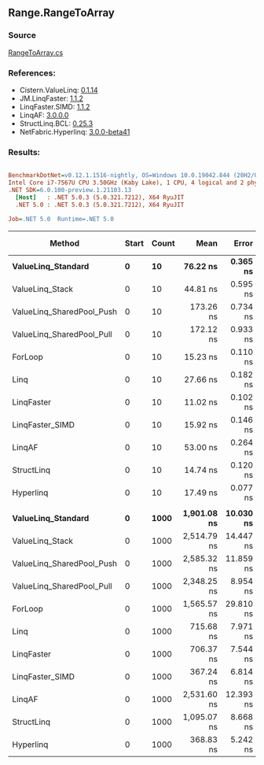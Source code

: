﻿## Range.RangeToArray

### Source
[RangeToArray.cs](../LinqBenchmarks/Range/RangeToArray.cs)

### References:
- Cistern.ValueLinq: [0.1.14](https://www.nuget.org/packages/Cistern.ValueLinq/0.1.14)
- JM.LinqFaster: [1.1.2](https://www.nuget.org/packages/JM.LinqFaster/1.1.2)
- LinqFaster.SIMD: [1.1.2](https://www.nuget.org/packages/LinqFaster.SIMD/1.0.3)
- LinqAF: [3.0.0.0](https://www.nuget.org/packages/LinqAF/3.0.0.0)
- StructLinq.BCL: [0.25.3](https://www.nuget.org/packages/StructLinq.BCL/0.25.3)
- NetFabric.Hyperlinq: [3.0.0-beta41](https://www.nuget.org/packages/NetFabric.Hyperlinq/3.0.0-beta41)

### Results:
``` ini

BenchmarkDotNet=v0.12.1.1516-nightly, OS=Windows 10.0.19042.844 (20H2/October2020Update)
Intel Core i7-7567U CPU 3.50GHz (Kaby Lake), 1 CPU, 4 logical and 2 physical cores
.NET SDK=6.0.100-preview.1.21103.13
  [Host]   : .NET 5.0.3 (5.0.321.7212), X64 RyuJIT
  .NET 5.0 : .NET 5.0.3 (5.0.321.7212), X64 RyuJIT

Job=.NET 5.0  Runtime=.NET 5.0  

```
|                    Method | Start | Count |        Mean |     Error |    StdDev | Ratio | RatioSD |  Gen 0 | Gen 1 | Gen 2 | Allocated |
|-------------------------- |------ |------ |------------:|----------:|----------:|------:|--------:|-------:|------:|------:|----------:|
|        **ValueLinq_Standard** |     **0** |    **10** |    **76.22 ns** |  **0.365 ns** |  **0.323 ns** |  **5.00** |    **0.03** | **0.0304** |     **-** |     **-** |      **64 B** |
|           ValueLinq_Stack |     0 |    10 |    44.81 ns |  0.595 ns |  0.528 ns |  2.94 |    0.04 | 0.0306 |     - |     - |      64 B |
| ValueLinq_SharedPool_Push |     0 |    10 |   173.26 ns |  0.734 ns |  0.613 ns | 11.37 |    0.10 | 0.0305 |     - |     - |      64 B |
| ValueLinq_SharedPool_Pull |     0 |    10 |   172.12 ns |  0.933 ns |  0.827 ns | 11.30 |    0.11 | 0.0305 |     - |     - |      64 B |
|                   ForLoop |     0 |    10 |    15.23 ns |  0.110 ns |  0.097 ns |  1.00 |    0.00 | 0.0306 |     - |     - |      64 B |
|                      Linq |     0 |    10 |    27.66 ns |  0.182 ns |  0.142 ns |  1.82 |    0.01 | 0.0497 |     - |     - |     104 B |
|                LinqFaster |     0 |    10 |    11.02 ns |  0.102 ns |  0.091 ns |  0.72 |    0.01 | 0.0306 |     - |     - |      64 B |
|           LinqFaster_SIMD |     0 |    10 |    15.92 ns |  0.146 ns |  0.130 ns |  1.04 |    0.01 | 0.0306 |     - |     - |      64 B |
|                    LinqAF |     0 |    10 |    53.00 ns |  0.264 ns |  0.221 ns |  3.48 |    0.03 | 0.0305 |     - |     - |      64 B |
|                StructLinq |     0 |    10 |    14.74 ns |  0.120 ns |  0.100 ns |  0.97 |    0.01 | 0.0306 |     - |     - |      64 B |
|                 Hyperlinq |     0 |    10 |    17.49 ns |  0.077 ns |  0.068 ns |  1.15 |    0.01 | 0.0306 |     - |     - |      64 B |
|                           |       |       |             |           |           |       |         |        |       |       |           |
|        **ValueLinq_Standard** |     **0** |  **1000** | **1,901.08 ns** | **10.030 ns** |  **7.830 ns** |  **1.21** |    **0.03** | **1.9226** |     **-** |     **-** |   **4,024 B** |
|           ValueLinq_Stack |     0 |  1000 | 2,514.79 ns | 14.447 ns | 12.064 ns |  1.61 |    0.03 | 3.9177 |     - |     - |   8,200 B |
| ValueLinq_SharedPool_Push |     0 |  1000 | 2,585.32 ns | 11.859 ns | 10.513 ns |  1.65 |    0.03 | 1.9226 |     - |     - |   4,024 B |
| ValueLinq_SharedPool_Pull |     0 |  1000 | 2,348.25 ns |  8.954 ns |  6.990 ns |  1.50 |    0.03 | 1.9226 |     - |     - |   4,024 B |
|                   ForLoop |     0 |  1000 | 1,565.57 ns | 29.810 ns | 29.277 ns |  1.00 |    0.00 | 1.9226 |     - |     - |   4,024 B |
|                      Linq |     0 |  1000 |   715.68 ns |  7.971 ns |  7.456 ns |  0.46 |    0.01 | 1.9417 |     - |     - |   4,064 B |
|                LinqFaster |     0 |  1000 |   706.37 ns |  7.544 ns |  7.056 ns |  0.45 |    0.01 | 1.9226 |     - |     - |   4,024 B |
|           LinqFaster_SIMD |     0 |  1000 |   367.24 ns |  6.814 ns |  6.374 ns |  0.23 |    0.01 | 1.9226 |     - |     - |   4,024 B |
|                    LinqAF |     0 |  1000 | 2,531.60 ns | 12.393 ns | 10.986 ns |  1.62 |    0.03 | 1.9226 |     - |     - |   4,024 B |
|                StructLinq |     0 |  1000 | 1,095.07 ns |  8.668 ns |  7.684 ns |  0.70 |    0.01 | 1.9226 |     - |     - |   4,024 B |
|                 Hyperlinq |     0 |  1000 |   368.83 ns |  5.242 ns |  4.903 ns |  0.24 |    0.00 | 1.9226 |     - |     - |   4,024 B |
